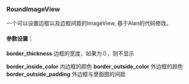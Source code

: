 ### RoundImageView
一个可以设置边框以及边框间距的ImageView, 基于Alan的代码修改。

#### 参数设置：

**border_thickness**
边框的宽度，如果为０，则不显示

**border_inside_color**
内边框的颜色
**border_outside_color**
外边框的颜色
**border_outside_padding**
外边框与里面图的间距
